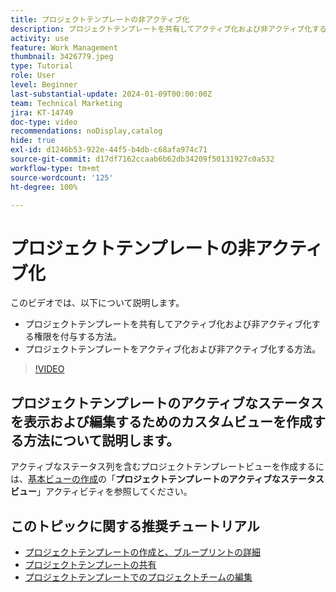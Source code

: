 ```yaml
---
title: プロジェクトテンプレートの非アクティブ化
description: プロジェクトテンプレートを共有してアクティブ化および非アクティブ化する権限を付与する方法と、プロジェクトテンプレートをアクティブ化および非アクティブ化する方法について説明します。
activity: use
feature: Work Management
thumbnail: 3426779.jpeg
type: Tutorial
role: User
level: Beginner
last-substantial-update: 2024-01-09T00:00:00Z
team: Technical Marketing
jira: KT-14749
doc-type: video
recommendations: noDisplay,catalog
hide: true
exl-id: d1246b53-922e-44f5-b4db-c68afa974c71
source-git-commit: d17df7162ccaab6b62db34209f50131927c0a532
workflow-type: tm+mt
source-wordcount: '125'
ht-degree: 100%

---
```


# プロジェクトテンプレートの非アクティブ化

このビデオでは、以下について説明します。

* プロジェクトテンプレートを共有してアクティブ化および非アクティブ化する権限を付与する方法。
* プロジェクトテンプレートをアクティブ化および非アクティブ化する方法。

>[!VIDEO](https://video.tv.adobe.com/v/3444991/?quality=12&learn=on&enablevpops&captions=jpn)

## プロジェクトテンプレートのアクティブなステータスを表示および編集するためのカスタムビューを作成する方法について説明します。

アクティブなステータス列を含むプロジェクトテンプレートビューを作成するには、[基本ビューの作成](https://experienceleague.adobe.com/docs/workfront-learn/tutorials-workfront/reporting/basic-reporting/create-a-basic-view.html?lang=ja)の「**プロジェクトテンプレートのアクティブなステータスビュー**」アクティビティを参照してください。

## このトピックに関する推奨チュートリアル

* [プロジェクトテンプレートの作成と、ブループリントの詳細](/help/manage-work/create-and-manage-project-templates/create-a-project-template.md)
* [プロジェクトテンプレートの共有](/help/manage-work/create-and-manage-project-templates/share-a-project-template.md)
* [プロジェクトテンプレートでのプロジェクトチームの編集](/help/manage-work/create-and-manage-project-templates/edit-the-project-team-in-a-project-template.md)
